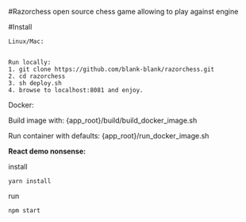 #Razorchess
open source chess game allowing to play against engine

#Install

```
Linux/Mac: 


Run locally:
1. git clone https://github.com/blank-blank/razorchess.git
2. cd razorchess  
3. sh deploy.sh
4. browse to localhost:8081 and enjoy.

```

Docker:

Build image with:
  {app_root}/build/build_docker_image.sh

Run container with defaults:
  {app_root}/run_docker_image.sh
  


**React demo nonsense:**

install

```
yarn install
```

run
```
npm start
```

